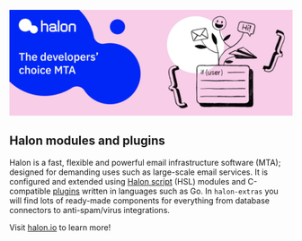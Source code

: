 ![Halon](https://github.com/halon-extras/.github/blob/main/profile/github-readme.jpg) 

## Halon modules and plugins

Halon is a fast, flexible and powerful email infrastructure software (MTA);
designed for demanding uses such as large-scale email services.
It is configured and extended using [Halon script](https://docs.halon.io/hsl/) (HSL) modules
and C-compatible [plugins](https://docs.halon.io/manual/plugins.html) written in languages such as Go.
In `halon-extras` you will find lots of ready-made components for everything from database connectors to anti-spam/virus integrations.

Visit [halon.io](https://halon.io) to learn more!
